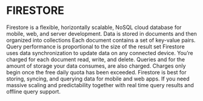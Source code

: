 
# FIRESTORE

Firestore is a flexible, horizontally scalable, NoSQL cloud database for mobile, web, and server development.
Data is stored in documents and then organized into collections
Each document contains a set of key-value pairs.
Query performance is proportional to the size of the result set
Firestore uses data synchronization to update data on any connected device.
You’re charged for each document read, write, and delete. Queries and for the amount of storage your data consumes, are also charged. Charges only begin once the free daily quota has been exceeded.
Firestore is best for storing, syncing, and querying data for mobile and web apps.
If you need massive scaling and predictability together with real time query results and offline query support.